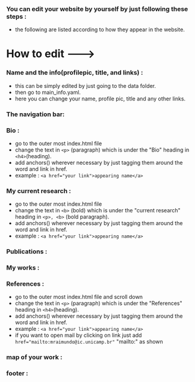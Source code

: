 ### You can edit your website by yourself by just following these steps :
- the following are listed according to how they appear in the website.
# How to edit --->
### Name and the info(profilepic, title, and links) :
- this can be simply edited by just going to the data folder.
- then go to main_info.yaml.
- here you can change your name, profile pic, title and any other links.
### The navigation bar:
### Bio :
- go to the outer most index.html file
- change the text in ```<p>``` (paragraph) which is under the "Bio" heading in ```<h4>```(heading).
- add anchors(<a>) wherever necessary by just tagging them around the word and link in href.
-  example : ``` <a href="your link">appearing name</a> ```
### My current research :
- go to the outer most index.html file
- change the text in ```<b>``` (bold) which is under the "current research" heading in ```<p>, <b>``` (bold paragraph).
- add anchors(<a>) wherever necessary by just tagging them around the word and link in href.
-  example : ``` <a href="your link">appearing name</a> ```
### Publications :
### My works :
### References :
- go to the outer most index.html file and scroll down
- change the text in ```<p>``` (paragraph) which is under the "References" heading in ```<h4>```(heading).
- add anchors(<a>) wherever necessary by just tagging them around the word and link in href.
-  example : ``` <a href="your link">appearing name</a> ```
-  if you want to open mail by clicking on link just add ```href="mailto:mraimundo@ic.unicamp.br"``` "mailto:" as shown
### map of your work :
### footer :
